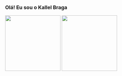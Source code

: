 ### Olá! Eu sou o Kallel Braga


<div>
  <a href-"https://github.com/KallelBrg">
  <img height="180em" src="https://github-readme-stats.vercel.app/api?username=KallelBrg&show_icons=true&theme-dracula&include_all_commits-true&count_private=true"/>
    <img height="180em" src="https://github-readme-stats.vercel.app/api/top-langs/?username=KallelBrg&layout=compact&langs_count=16&theme=dark"/>
</div>
